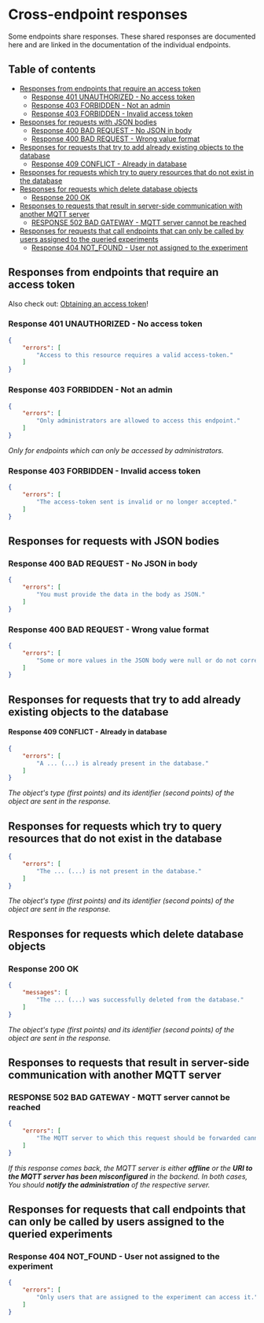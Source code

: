 # Cross-endpoint responses <!-- omit in toc -->

Some endpoints share responses. These shared responses are documented here and are linked in the documentation of the individual endpoints.

## Table of contents <!-- omit in toc -->
- [Responses from endpoints that require an access token](#responses-from-endpoints-that-require-an-access-token)
  - [Response 401 UNAUTHORIZED - No access token](#response-401-unauthorized---no-access-token)
  - [Response 403 FORBIDDEN - Not an admin](#response-403-forbidden---not-an-admin)
  - [Response 403 FORBIDDEN - Invalid access token](#response-403-forbidden---invalid-access-token)
- [Responses for requests with JSON bodies](#responses-for-requests-with-json-bodies)
  - [Response 400 BAD REQUEST - No JSON in body](#response-400-bad-request---no-json-in-body)
  - [Response 400 BAD REQUEST - Wrong value format](#response-400-bad-request---wrong-value-format)
- [Responses for requests that try to add already existing objects to the database](#responses-for-requests-that-try-to-add-already-existing-objects-to-the-database)
    - [Response 409 CONFLICT - Already in database](#response-409-conflict---already-in-database)
- [Responses for requests which try to query resources that do not exist in the database](#responses-for-requests-which-try-to-query-resources-that-do-not-exist-in-the-database)
- [Responses for requests which delete database objects](#responses-for-requests-which-delete-database-objects)
  - [Response 200 OK](#response-200-ok)
- [Responses to requests that result in server-side communication with another MQTT server](#responses-to-requests-that-result-in-server-side-communication-with-another-mqtt-server)
  - [RESPONSE 502 BAD GATEWAY - MQTT server cannot be reached](#response-502-bad-gateway---mqtt-server-cannot-be-reached)
- [Responses for requests that call endpoints that can only be called by users assigned to the queried experiments](#responses-for-requests-that-call-endpoints-that-can-only-be-called-by-users-assigned-to-the-queried-experiments)
  - [Response 404 NOT_FOUND - User not assigned to the experiment](#response-404-not_found---user-not-assigned-to-the-experiment)

## Responses from endpoints that require an access token

Also check out: [Obtaining an access token](users_and_authentication.md#obtaining-an-access-token)!


### Response 401 UNAUTHORIZED - No access token
```JSON
{
    "errors": [
        "Access to this resource requires a valid access-token."
    ]
}
```

### Response 403 FORBIDDEN - Not an admin
```JSON
{
    "errors": [
        "Only administrators are allowed to access this endpoint."
    ]
}
```

*Only for endpoints which can only be accessed by administrators.*

### Response 403 FORBIDDEN - Invalid access token
```JSON
{
    "errors": [
        "The access-token sent is invalid or no longer accepted."
    ]
}
```

## Responses for requests with JSON bodies

### Response 400 BAD REQUEST - No JSON in body
```JSON
{
    "errors": [
        "You must provide the data in the body as JSON."
    ]
}
```

### Response 400 BAD REQUEST - Wrong value format
```JSON
{
    "errors": [
        "Some or more values ​​in the JSON body were null or do not correspond to the required column type in the database."
    ]
}
```

## Responses for requests that try to add already existing objects to the database

#### Response 409 CONFLICT - Already in database
```JSON
{
    "errors": [
        "A ... (...) is already present in the database."
    ]
}
```

*The object's type (first points) and its identifier (second points) of the object are sent in the response.*

## Responses for requests which try to query resources that do not exist in the database
```JSON
{
    "errors": [
        "The ... (...) is not present in the database."
    ]
}
```

*The object's type (first points) and its identifier (second points) of the object are sent in the response.*

## Responses for requests which delete database objects

### Response 200 OK
```JSON
{
    "messages": [
        "The ... (...) was successfully deleted from the database."
    ]
}
```

*The object's type (first points) and its identifier (second points) of the object are sent in the response.*

## Responses to requests that result in server-side communication with another MQTT server

### RESPONSE 502 BAD GATEWAY - MQTT server cannot be reached
```JSON
{
    "errors": [
        "The MQTT server to which this request should be forwarded cannot be reached."
    ]
}
```

*If this response comes back, the MQTT server is either **offline** or the **URI to the MQTT server has been misconfigured** in the backend. In both cases, You should **notify the administration** of the respective server.*

## Responses for requests that call endpoints that can only be called by users assigned to the queried experiments 

### Response 404 NOT_FOUND - User not assigned to the experiment
```JSON
{
    "errors": [
        "Only users that are assigned to the experiment can access it."
    ]
}